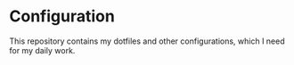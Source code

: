 # Configuration

This repository contains my dotfiles and other configurations, which I need for my daily work.